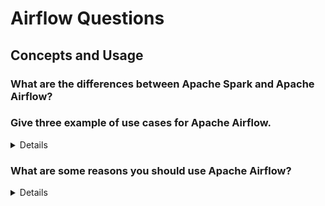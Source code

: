 # Airflow Questions
## Concepts and Usage

### What are the differences between Apache Spark and Apache Airflow? 

### Give three example of use cases for Apache Airflow.
<details>

#### ETL Pipelines - Made-Up
- A daily ETL job runs that extracts sales data from an e-commerce's Postgres DB, cleans and aggregates the data, and loads it to a data warehouse.
#### Data Science - Made-Up
- A workflow runs every week that extracts and cleans data prior to model training. It then orchestrates the execution of model training scripts, distributing the load. Airflow then handles tasks for model evaluation, packaging, and deployment. 
#### Reporting - Made-Up
- A workflow runs daily that aggregates financial data from several sources, generates a financial summary report in a variety of formats, and executes tasks to distribute the reports by sending over email, uploading to NAS drives, publishing to websites, etc. 
</details>

### What are some reasons you should use Apache Airflow? 

<details>

- The ability to implement pipelines using Python code allows you to create arbitrarily
complex pipelines using anything you can dream up in Python.
- The Python foundation of Airflow makes it easy to extend and add integrations
with many different systems. In fact, the Airflow community has already developed
a rich collection of extensions that allow Airflow to integrate with many
different types of databases, cloud services, and so on.
- Rich scheduling semantics allow you to run your pipelines at regular intervals
and build efficient pipelines that use incremental processing to avoid expensive
recomputation of existing results.
- Features such as backfilling enable you to easily (re)process historical data,
allowing you to recompute any derived data sets after making changes to your
code.
- Airflow’s rich web interface provides an easy view for monitoring the results

### When should you not use Airflow? 

<details>

- Handling streaming pipelines, as Airflow is primarily designed to run recurring
or batch-oriented tasks, rather than streaming workloads.
- Implementing highly dynamic pipelines, in which tasks are added/removed
between every pipeline run. Although Airflow can implement this kind of
dynamic behavior, the web interface will only show tasks that are still defined in the most recent version of the DAG. As such, Airflow favors pipelines that do
not change in structure every time they run.
- Teams with little or no (Python) programming experience, as implementing
DAGs in Python can be daunting with little Python experience. In such teams,
using a workflow manager with a graphical interface (such as Azure Data Factory)
or a static workflow definition may make more sense.
- Similarly, Python code in DAGs can quickly become complex for larger use
cases. As such, implementing and maintaining Airflow DAGs require proper
engineering rigor to keep things maintainable in the long run.

## Implementations / DAGs

### What is a Sensor in Apache Airflow, and how does it work?

<details>
A Sensor in Apache Airflow is a special type of operator that waits for a certain condition to be met before proceeding. This condition could be the presence of a file in a specific location, the arrival of a certain time, or the availability of a resource. Sensors are used to create dependencies based on external events or conditions.

Sensors continuously check the specified condition at regular intervals (configured by `poke_interval`). Once the condition is met, the sensor task is marked as successful, allowing downstream tasks to execute.

Example of a FileSensor in Airflow:

```python
from airflow import DAG
from airflow.operators.sensors import FileSensor
from airflow.operators.dummy_operator import DummyOperator
from datetime import datetime

default_args = {
    'owner': 'airflow',
    'start_date': datetime(2023, 1, 1),
    'retries': 1,
}

with DAG('file_sensor_example', default_args=default_args, schedule_interval='@daily') as dag:
    
    start = DummyOperator(task_id='start')
    
    wait_for_file = FileSensor(
        task_id='wait_for_file',
        filepath='/path/to/the/file.txt',
        poke_interval=30,  # Check every 30 seconds
        timeout=600,  # Timeout after 10 minutes
    )
    
    end = DummyOperator(task_id='end')
    
    start >> wait_for_file >> end
```
</details>

### What are the differences between `poke` and `reschedule` modes in Airflow Sensors?

<details>
Apache Airflow Sensors can operate in two modes: `poke` and `reschedule`.

1. **Poke Mode:**
   - The sensor task is running continuously and checks the condition at a regular interval (`poke_interval`).
   - It consumes a worker slot while waiting.
   - Suitable for short wait times and scenarios where the condition is likely to be met quickly.

2. **Reschedule Mode:**
   - The sensor task suspends itself after each check and is rescheduled after the `poke_interval`.
   - It frees up the worker slot between checks, making it more resource-efficient.
   - Suitable for long wait times or conditions that may take a significant amount of time to be met.

Example of a TimeDeltaSensor with reschedule mode:

```python
from airflow import DAG
from airflow.sensors.time_delta_sensor import TimeDeltaSensor
from airflow.operators.dummy_operator import DummyOperator
from datetime import datetime, timedelta

default_args = {
    'owner': 'airflow',
    'start_date': datetime(2023, 1, 1),
    'retries': 1,
}

with DAG('timedelta_sensor_reschedule_example', default_args=default_args, schedule_interval='@daily') as dag:
    
    start = DummyOperator(task_id='start')
    
    wait_for_timedelta = TimeDeltaSensor(
        task_id='wait_for_timedelta',
        delta=timedelta(minutes=5),
        mode='reschedule',
    )
    
    end = DummyOperator(task_id='end')
    
    start >> wait_for_timedelta >> end
```
</details>


### What are considerations for using Sensors for event-based, adhoc triggering of DAGs?

<details>

1. **Resource Utilization:**
   - **Poke Mode:** Continuous running can consume worker slots, potentially causing resource contention.
   - **Reschedule Mode:** More efficient as it frees worker slots between checks.

2. **Timeout Settings:**
   - Ensure sensors have appropriate timeout settings to avoid indefinitely blocking worker slots.

3. **Poke Interval:**
   - Set a reasonable `poke_interval` to balance between prompt detection and resource consumption.

4. **Concurrency and Parallelism:**
   - Excessive use of sensors can affect the concurrency limits and overall parallelism of the Airflow environment.

5. **Event Frequency:**
   - High-frequency events may benefit from a more efficient event handling mechanism (e.g., external triggers, message queues) instead of sensors.

6. **Error Handling:**
   - Implement robust error handling and retries for sensors to manage transient failures gracefully.

7. **DAG Dependencies:**
   - Properly manage DAG dependencies to avoid circular dependencies and ensure smooth DAG execution flow.

8. **Monitoring and Alerts:**
   - Set up monitoring and alerting for sensor tasks to detect and respond to issues promptly.

9. **Performance Impact:**
   - Evaluate the performance impact of sensors on the overall system, especially in high-load scenarios.

</details>

### What are Triggers in Airflow?

<details>
The Airflow scheduler monitors all tasks and all DAGs, and triggers the task instances whose dependencies have been met. Behind the scenes, it spins up a subprocess, which monitors and stays in sync with a folder for all DAG objects it may contain, and periodically (every minute or so) collects DAG parsing results and inspects active tasks to see whether they can be triggered.

Can run a trigger through the CLI, API, or webbooks. Triggers are allowed based on successful completion of upstream tasks. Triggers run external to your scheduler, and need to be installed separately depending on environment. 
</details>

### What is the difference between Triggers and Sensors?

<details>

**Triggers:**
- **Purpose:** Initiate the execution of a DAG or task based on predefined conditions.
- **Types:**
  - **Time-based:** Schedule DAGs using cron expressions or preset schedules.
  - **Manual/External:** Trigger DAGs via CLI, REST API, or webhooks.
  - **Task Dependencies:** Trigger tasks based on the completion of upstream tasks.
- **Usage:** Primarily used to start DAGs or tasks on a schedule or in response to external events.

**Sensors:**
- **Purpose:** Monitor and wait for a specific condition or event before allowing a task to proceed.
- **Operation Modes:**
  - **Poke Mode:** Continuously runs and checks for the condition at regular intervals.
  - **Reschedule Mode:** Suspends itself between checks to free resources.
- **Types:** FileSensor, TimeDeltaSensor, ExternalTaskSensor, etc.
- **Usage:** Used within a DAG to create dependencies on external conditions, ensuring tasks only execute when certain criteria are met.

**Summary:**
- **Triggers:** Start DAGs or tasks based on schedules or external commands.
- **Sensors:** Wait for conditions within a DAG to be met before proceeding with task execution.

</details>


### How do Airflow's schedule intervals support the creation of incremental data pipelines, and what are the benefits of using these pipelines for large data sets?

<details>
  <summary>How Airflow's Schedule Intervals Support Incremental Data Pipelines and Their Benefits</summary>

#### How Airflow's Schedule Intervals Support Incremental Data Pipelines

1. **Discrete Time Intervals**: Airflow's schedule intervals allow you to divide time into discrete intervals (e.g., daily, weekly). This enables running a DAG for each specific interval, processing only the data associated with that time period.

2. **Last and Next Intervals**: The schedule intervals provide details about the last and expected next intervals, helping to identify the exact time range for the data to be processed in each DAG run.

3. **Incremental Processing**: By focusing on the data corresponding to each discrete time slot (the data's delta), incremental data pipelines process only new or changed data since the last run, rather than reprocessing the entire data set every time.

#### Benefits of Incremental Data Pipelines for Large Data Sets

1. **Time Efficiency**: Incremental data pipelines reduce the time required for processing by limiting the workload to only new or updated data, avoiding the need to reprocess unchanged data.

2. **Cost Efficiency**: They reduce computational costs and resource usage, as fewer resources are needed to process smaller data deltas compared to the entire data set.

3. **Scalability**: Incremental processing makes it easier to scale data pipelines to handle larger data volumes, as each run processes only a manageable portion of the data.

4. **Timely Updates**: These pipelines enable more frequent and timely updates to the data sets, as they can quickly process new data without the overhead of reprocessing everything.

5. **Backfilling and Reruns**: The combination of schedule intervals with backfilling allows for efficient historical data processing. If there are changes in the task code, clearing past results and rerunning tasks for specific intervals is straightforward, ensuring data consistency and accuracy.

Overall, Airflow's schedule intervals and incremental data pipelines offer significant advantages in managing and processing large data sets efficiently and cost-effectively.
</details>

### How long are deltas typically in Apache Airflow? What is the best practice? 

<details>
  <summary>Typical Delta Lengths and Best Practices in Apache Airflow</summary>

#### Typical Delta Lengths in Apache Airflow

1. **Common Intervals**: The typical delta lengths in Apache Airflow can vary widely depending on the specific use case and data processing requirements. Common intervals include:
   - **Hourly**: For time-sensitive applications requiring frequent updates.
   - **Daily**: Often used for end-of-day processing, reporting, and batch jobs.
   - **Weekly**: Suitable for less frequent, larger data aggregations and analyses.
   - **Monthly**: For periodic large-scale data processing tasks.

#### Best Practices for Delta Lengths

1. **Business Requirements**: Choose the delta length based on business requirements and the nature of the data. For example, real-time data processing might require hourly intervals, while financial reporting might be best suited to daily or monthly intervals.

2. **Data Volume and Velocity**: Consider the volume and velocity of incoming data. High-velocity data streams may necessitate shorter intervals (e.g., hourly), while low-volume data might be efficiently handled with daily intervals.

3. **Resource Availability**: Assess the computational resources available. Shorter intervals require more frequent processing and potentially more resources. Ensure that the chosen interval length aligns with the available infrastructure.

4. **Processing Time**: Ensure that the processing time for each interval fits within the interval length. For instance, if hourly processing takes 50 minutes, an hourly interval is appropriate, but if it takes 70 minutes, consider a longer interval.

5. **Data Dependencies**: Align the intervals with data dependencies. If downstream tasks rely on the completion of upstream tasks, ensure that the intervals are synchronized to avoid data inconsistencies.

6. **Error Handling and Reruns**: Choose intervals that allow for efficient error handling and reruns. Smaller intervals can isolate issues to specific time slots, making it easier to identify and correct errors.

7. **Incremental vs. Full Loads**: Balance between incremental and full data loads. Incremental processing with appropriate intervals minimizes reprocessing overhead, while full loads might be reserved for periodic comprehensive updates.

By carefully considering these factors, you can select the most appropriate delta lengths for your Apache Airflow workflows, ensuring efficient and reliable data processing.
</details>

### Explain the concept of backfilling in Airflow and describe how it can be used to handle historical data processing and task reprocessing.

<details>
  <summary>Backfilling in Airflow</summary>

#### Concept of Backfilling in Airflow

1. **Definition**: Backfilling in Airflow refers to the process of executing a DAG for historical time intervals that were missed or need to be reprocessed.

2. **Purpose**: It allows for the creation or updating of datasets for past periods, ensuring that all data intervals are processed even if the DAG was not initially run for those intervals.

#### Handling Historical Data Processing

1. **Historical Intervals**: By specifying a range of past intervals, backfilling runs the DAG for each of those periods, ensuring that historical data is processed accurately.

2. **Incremental Pipelines**: Each backfill run processes data for the specified past interval, making it possible to build or update datasets incrementally without reprocessing the entire dataset at once.

#### Task Reprocessing

1. **Rerunning Tasks**: If task code or logic changes, backfilling allows for rerunning tasks for historical intervals, updating results based on the new code.

2. **Clearing Results**: Clearing the results of past runs and using backfilling enables reprocessing of tasks, ensuring consistency and correctness of the data across all time intervals.

Backfilling is a powerful feature in Airflow that ensures comprehensive and accurate data processing, both for historical data and for updating results when changes occur.
</details>

### What is the difference between a Task and an Operator in Airflow? 

<details>
<summary>Details</summary>
In this context and throughout the Airflow documentation, we see the terms operator
and task used interchangeably. From a user’s perspective, they refer to the same
thing, and the two often substitute each other in discussions. Operators provide the
implementation of a piece of work. Airflow has a class called BaseOperator and many
subclasses inheriting from the BaseOperator, such as PythonOperator, EmailOperator,
and OracleOperator.

There is a difference, though. Tasks in Airflow manage the execution of an operator;
they can be thought of as a small wrapper or manager around an operator that
ensures the operator executes correctly. The user can focus on the work to be done
by using operators, while Airflow ensures correct execution of the work via tasks.

Tasks manage individual operator state and display state changes to the user, of an operator's execution.

</details>

### What is Airflow's syntax for schedule intervals? 

### How does the cross_downstream method work for declaring dependencies?

<details>
  <summary>How the cross_downstream Method Works</summary>

#### How the `cross_downstream` Method Works

1. **Purpose**: The `cross_downstream` method in Airflow sets up dependencies between all upstream tasks and all downstream tasks.

2. **Usage**: `cross_downstream(upstream_tasks, downstream_tasks)`

3. **Functionality**: 
   - **Upstream Tasks**: A list of tasks that should be completed before proceeding.
   - **Downstream Tasks**: A list of tasks that should start after all upstream tasks are completed.

4. **Dependencies**: Creates a "cross product" of dependencies, meaning each task in `upstream_tasks` is set to trigger every task in `downstream_tasks`.

This method simplifies the process of setting complex task dependencies where multiple upstream tasks need to trigger multiple downstream tasks.
</details>

### What is an example of the chain method to manage dependencies?

<details>
   <summary>Answer</summary>

```
chain(op1, [op2, op3], [op4, op5], op6)
```
</details>

### How does branching operate in Airflow? 

### What are a list of the most common Task context variables? 

### How does accessing Task context variables differ in BashOperator vs PythonOperator?

###

###

###

###

## Architecture

### What are the main components of Apache Airflow's architecture?

<details>
  <summary>Answer</summary>

#### Main Components of Apache Airflow's Architecture

1. **Scheduler**: Determines the order and timing of task execution within DAGs. It monitors all tasks and triggers the execution of tasks based on their schedules and dependencies.

2. **Metadata Database**: Stores information about DAGs, task instances, variables, connections, and other metadata. This database is central to Airflow's operations and helps keep track of the state and history of all workflows.

3. **Executor**: Manages the execution of tasks. It can use various backends like Celery, Kubernetes, Local, and Sequential to run tasks. The choice of executor affects how tasks are distributed and executed.

4. **Worker**: Executes the tasks assigned by the executor. Workers can be distributed across different machines to enable parallel task execution.

5. **Web Server**: Provides a user interface for managing and monitoring DAGs and tasks. It allows users to view logs, track the progress of workflows, and interact with the system.

6. **DAGs (Directed Acyclic Graphs)**: Define the workflows in Airflow. Each DAG is composed of a set of tasks and their dependencies, representing the order of operations.

These components work together to create a flexible and scalable workflow management system, enabling users to define, schedule, and monitor complex data pipelines.
</details>

### How does the Scheduler in Airflow determine which tasks to execute?

<details>
  <summary>How the Scheduler in Airflow Determines Which Tasks to Execute</summary>

#### How the Scheduler in Airflow Determines Which Tasks to Execute

1. **DAG Parsing**: The Scheduler periodically parses all the DAG files to identify the tasks and their dependencies.

2. **Task State Check**: It checks the state of each task instance in the metadata database to determine which tasks are ready to be executed. Tasks can be in various states such as 'queued', 'running', 'success', 'failed', etc.

3. **Dependency Management**: The Scheduler ensures that all upstream dependencies of a task are met before scheduling it. A task is scheduled for execution only if all its parent tasks have successfully completed.

4. **Execution Timing**: It considers the schedule intervals defined in the DAGs. Tasks are scheduled to run at specific intervals, such as daily, hourly, or based on custom time intervals.

5. **Concurrency Limits**: The Scheduler respects the concurrency limits defined at both the DAG level and the overall system level. It ensures that no more tasks than the allowed number are running simultaneously.

6. **Prioritization**: If there are more tasks ready to be executed than the system can handle at once, the Scheduler uses task priorities to decide the order in which tasks should be executed.

7. **Executor Communication**: Once the Scheduler determines that a task is ready to be executed, it communicates with the Executor to queue the task for execution.

By continuously evaluating these factors, the Airflow Scheduler effectively manages the execution of tasks within the workflows.
</details>

### What role does the Metadata Database play in Airflow's architecture?

<details>
  <summary>Role of the Metadata Database in Airflow's Architecture</summary>

#### Role of the Metadata Database in Airflow's Architecture

1. **State Management**: The Metadata Database keeps track of the state of each task instance, recording whether tasks are queued, running, failed, or successful. This information is crucial for the Scheduler to make decisions about task execution.

2. **DAG and Task Definitions**: It stores definitions of DAGs and tasks, including their schedules, dependencies, and configurations. This allows the Scheduler and other components to understand the structure and requirements of each workflow.

3. **Execution History**: The database maintains a detailed history of all task executions, including start times, end times, durations, and logs. This historical data is essential for monitoring, debugging, and optimizing workflows.

4. **User Information**: It holds information about users, roles, and permissions, enabling Airflow's access control and security features.

5. **Configuration and Variables**: The Metadata Database stores global configurations, connections, and variables that can be used across different DAGs and tasks. This centralizes the management of configuration settings and secrets.

6. **Scheduling Information**: The database contains scheduling information, including the last run times of DAGs and the next scheduled run times. This helps the Scheduler manage and trigger DAG runs accurately.

7. **Plugin Data**: It can store data related to custom plugins and extensions, enabling users to extend Airflow's functionality and integrate with other systems.

Overall, the Metadata Database serves as the backbone of Airflow, providing a centralized repository for all the data needed to manage, execute, and monitor workflows.
</details>

### Explain the purpose and function of the Executor in Airflow.

<details>
  <summary>Purpose and Function of the Executor in Airflow</summary>

#### Purpose and Function of the Executor in Airflow

1. **Task Management**: The Executor is responsible for managing the execution of tasks defined in the DAGs. It decides when and where tasks should run based on the directives from the Scheduler.

2. **Task Distribution**: Depending on the type of executor used (e.g., LocalExecutor, CeleryExecutor, KubernetesExecutor), it can distribute tasks across multiple workers or nodes, enabling parallel execution and scalability.

3. **Task Execution**: The Executor launches the actual execution of tasks. It handles the details of starting, monitoring, and completing tasks, ensuring that the tasks are run in the correct environment with the necessary resources.

4. **Resource Allocation**: It ensures that tasks are executed within the allocated resources, managing system constraints such as CPU, memory, and concurrency limits.

5. **Communication with Workers**: The Executor communicates with worker nodes, passing tasks to them and receiving updates on their progress and status. This communication is crucial for distributed task execution.

6. **Handling Failures and Retries**: The Executor manages task failures and retries, following the retry policies defined in the task configurations. It ensures that tasks are retried according to the specified rules and logs any failures for further investigation.

7. **Integration with Scheduler**: It works closely with the Scheduler, which decides the order and timing of task executions. The Scheduler places tasks in a queue, and the Executor picks them up for execution.

By effectively managing task execution and resource allocation, the Executor plays a critical role in ensuring that Airflow workflows run smoothly and efficiently.
</details>

### How do the Scheduler and the Executor communicate with each other?

<details>
  <summary>How the Scheduler and the Executor Communicate with Each Other</summary>

#### How the Scheduler and the Executor Communicate with Each Other

1. **Task Queue**: The primary mode of communication between the Scheduler and the Executor is through a task queue. When the Scheduler determines that a task is ready to be executed, it places the task in this queue.

2. **Message Broker (for distributed executors)**: For distributed executors like CeleryExecutor, a message broker (such as RabbitMQ or Redis) is used. The Scheduler sends tasks to the message broker, and the Executor retrieves these tasks from the broker.

3. **Database**: The Metadata Database serves as an indirect communication channel. The Scheduler updates the task states and metadata in the database, and the Executor reads from the database to understand which tasks need to be executed and their current states.

4. **Callbacks and Status Updates**: The Executor sends status updates back to the Scheduler, typically through the database or direct messages. These updates include task start times, completions, failures, and retries.

5. **Task Instance States**: The Scheduler sets the state of task instances in the metadata database to 'queued' when they are ready to run. The Executor picks up these tasks, executes them, and updates their states to 'running', 'success', or 'failed'.

6. **Heartbeat Mechanism**: Both the Scheduler and the Executor use a heartbeat mechanism to check the availability and health of each other. This ensures that the system is aware of any component failures and can take corrective actions.

7. **Logs and Monitoring**: Executors often log task execution details and progress, which the Scheduler can access for monitoring purposes. This helps in maintaining a clear view of task execution flow and diagnosing issues.

This robust communication setup ensures that tasks are executed efficiently and the state of the workflow is accurately maintained across the system.
</details>


### How is the task queue implemented for each of the Executor Types? 

<details>
  <summary>Implementation of Task Queue for Different Executor Types</summary>

#### Implementation of Task Queue for Different Executor Types

1. **LocalExecutor**:
   - **Task Queue**: Uses in-memory queues managed by Python's multiprocessing library.
   - **Execution**: Tasks are run as subprocesses on the same machine where the Scheduler is running. The task queue is handled directly within the process, enabling efficient task execution without external dependencies.
   
2. **CeleryExecutor**:
   - **Task Queue**: Utilizes a message broker such as RabbitMQ or Redis.
   - **Execution**: Tasks are distributed across multiple worker nodes. The Scheduler pushes tasks to the message broker, and Celery workers pull tasks from the broker, execute them, and update their status back through the broker.
   
3. **KubernetesExecutor**:
   - **Task Queue**: Uses Kubernetes API to manage task queues.
   - **Execution**: Each task is run in a separate Kubernetes pod. The Scheduler interacts with the Kubernetes cluster, creating pods for tasks that need to be executed. The KubernetesExecutor monitors the state of these pods and updates the task status accordingly.
   
4. **SequentialExecutor**:
   - **Task Queue**: Uses a simple in-memory queue.
   - **Execution**: Tasks are executed sequentially, one after the other, on the same machine where the Scheduler is running. This executor is useful for debugging and environments with minimal resource requirements.
   
5. **DaskExecutor**:
   - **Task Queue**: Uses Dask's distributed system to manage task queues.
   - **Execution**: Tasks are distributed across a Dask cluster. The Scheduler communicates with the Dask scheduler, which manages the distribution and execution of tasks on Dask workers.
   
Each executor type leverages different mechanisms to handle task queuing and execution, providing flexibility to adapt to various scales and requirements.
</details>

### How does the KubernetesExecutor use the Kubernetes API to manage task queues? 

<details>
  <summary>How the KubernetesExecutor Uses the Kubernetes API to Manage Task Queues</summary>

#### How the KubernetesExecutor Uses the Kubernetes API to Manage Task Queues

1. **Task Submission**: When the Airflow Scheduler determines that a task is ready to run, it creates a Kubernetes pod specification (a YAML or JSON object) that defines the task's execution environment, including the container image, resource requirements, environment variables, and command to execute.

2. **Pod Creation**: The KubernetesExecutor interacts with the Kubernetes API to submit this pod specification. The API schedules the creation of the pod within the Kubernetes cluster.

3. **Task Queueing**: In Kubernetes, the task queue is essentially the pending state of the pods. When a pod is created, it is added to the cluster's internal scheduling queue until resources are allocated, and the pod is started on an appropriate node.

4. **Resource Allocation**: Kubernetes' scheduler assigns the pod to a node based on the cluster's resource availability and the pod's resource requests (CPU, memory, etc.). The pod remains in the queue until the required resources are available.

5. **Task Execution**: Once the pod is scheduled on a node, Kubernetes starts the pod, and the task defined in the container begins execution. The KubernetesExecutor monitors the status of the pod through the Kubernetes API.

6. **Status Monitoring**: The KubernetesExecutor continuously queries the Kubernetes API to check the status of the pods. It retrieves information about the pod's lifecycle events, such as pending, running, succeeded, or failed.

7. **Task Completion**: When a task completes, the pod's status is updated accordingly (e.g., succeeded or failed). The KubernetesExecutor captures this status update and records the task's result in the Airflow metadata database.

8. **Pod Cleanup**: After task completion, the KubernetesExecutor typically deletes the pod to free up cluster resources. This cleanup can be configured to retain pods for debugging purposes if needed.

By leveraging the Kubernetes API, the KubernetesExecutor efficiently manages task queues, allowing for dynamic scaling and efficient resource utilization across a Kubernetes cluster.
</details>

### What is the purpose of the Airflow Scheduler storing serialized DAGs to the Airflow Metastore?

<details>
  <summary>Purpose of the Airflow Scheduler Storing Serialized DAGs to the Airflow Metastore</summary>

#### Purpose of the Airflow Scheduler Storing Serialized DAGs to the Airflow Metastore

1. **Performance Optimization**: Serialized DAGs reduce the overhead of repeatedly parsing large and complex DAG files. By storing the serialized DAGs, the Scheduler can quickly load and process DAGs, improving overall system performance and reducing latency in scheduling tasks.

2. **Decoupling Scheduler and Web Server**: Storing serialized DAGs in the Metastore allows the Airflow Web Server to access and display DAG information without having to directly parse the DAG files. This decouples the Web Server from the file system, enhancing scalability and performance.

3. **Consistency and Reliability**: The Metastore acts as a single source of truth for DAG definitions. This ensures that the Scheduler and other components always have a consistent view of the DAGs, preventing discrepancies and potential errors in task scheduling and execution.

4. **Cluster Coordination**: In a distributed Airflow setup, where multiple Schedulers or Web Servers might be running, serialized DAGs in the Metastore ensure that all instances are working with the same DAG definitions. This coordination is crucial for maintaining the integrity and consistency of workflow execution across the cluster.

5. **Efficient Storage and Retrieval**: Serialized DAGs are typically stored in a compact, optimized format, making them more efficient to store and retrieve compared to raw Python code. This efficiency helps in faster access and reduced storage requirements.

6. **Fault Tolerance**: By storing DAGs in the Metastore, Airflow ensures that DAG definitions are preserved even if individual Scheduler or Web Server instances fail. This enhances the fault tolerance and robustness of the system.

Overall, storing serialized DAGs in the Airflow Metastore streamlines the DAG management process, improves performance, and ensures consistency and reliability across the Airflow deployment.
</details>

### How does Airflow ensure high availability and fault tolerance in its architecture?

### What is a DagBag in Airflow?
<details>
  <summary>DagBag in Airflow</summary>

#### DagBag in Airflow
The `DagBag` class in Apache Airflow is responsible for parsing and collecting all the DAG (Directed Acyclic Graph) definitions in the specified DAG directory. It loads these DAGs into a dictionary-like object, allowing Airflow to manage and execute the workflows. The `DagBag` class handles DAG validation, ensures there are no cycles in the DAGs, and helps with dependency management.

- **Initialization**: `DagBag` scans the specified folder for Python files containing DAG definitions.
- **Parsing**: It parses these files to load the DAG objects into memory.
- **Validation**: Ensures that the DAGs do not have cycles and are correctly defined.
- **Access**: Provides a convenient way to access and manage DAGs programmatically within Airflow.

By using `DagBag`, Airflow can dynamically discover and manage DAGs, facilitating workflow orchestration and scheduling.
</details>


### What Executor types execute Tasks inside of the Scheduler component? 

<details>
  <summary>Executor Types That Execute Tasks Inside the Scheduler Component</summary>

#### Executor Types That Execute Tasks Inside the Scheduler Component

1. **SequentialExecutor**:
   - **Description**: Executes tasks sequentially, one after the other.
   - **Execution**: Runs tasks within the same process as the Scheduler, making it simple but not suitable for parallel task execution.
   - **Use Case**: Best for development, testing, or environments with minimal resource requirements.

2. **LocalExecutor**:
   - **Description**: Executes tasks in parallel on the local machine.
   - **Execution**: Runs tasks as subprocesses on the same machine where the Scheduler is running.
   - **Use Case**: Suitable for small to medium-sized deployments where tasks can be executed locally without the need for distributed computing.

These executors run tasks directly within or alongside the Scheduler, making them straightforward to set up but limited in scalability compared to distributed executors like CeleryExecutor or KubernetesExecutor.
</details>

## Infrastructure

### Describe the process of enabling authentication in Apache Airflow and list the different authentication backends supported.

<details>

To enable authentication in Apache Airflow, you need to configure the `airflow.cfg` file to specify the authentication backend and set `auth_backend` to the desired authentication method. Airflow supports various authentication backends, including:

1. **Password-based Authentication:** Using username and password stored in Airflow’s metadata database.
2. **OAuth:** Integration with OAuth providers like Google, GitHub, etc.
3. **LDAP:** Integration with LDAP directories for centralized user management.
4. **Kerberos:** Integration with Kerberos for secure authentication in distributed systems.

Example configuration for password-based authentication in `airflow.cfg`:
```ini
[webserver]
rbac = True
auth_backend = airflow.providers_manager.provider.backends.auth.backend.auth_password
```

</details>

### Does Apache Airflow support Azure AD as a backend?

<details>

Yes, Apache Airflow supports Azure Active Directory (Azure AD) as an authentication backend. Here is how you can conceptually set it up:

### Steps to Configure Azure AD as an Authentication Backend

1. **Application Registration in Azure AD:**
   - First, register an application in Azure AD. This involves creating a new application within the Azure portal, where you will receive an `Application (client) ID`, `Directory (tenant) ID`, and a client secret. These values are crucial for connecting Airflow with Azure AD.

2. **Update Airflow Configuration:**
   - Modify the Airflow configuration to enable OAuth authentication. This configuration will include specifying Azure AD as the OAuth provider and defining the necessary parameters such as the client ID, client secret, and endpoints for authorization and token retrieval. This setup enables Airflow to communicate with Azure AD for authentication purposes.

3. **Set Redirect URI:**
   - Configure the redirect URI in Azure AD. This URI is where Azure AD will send authentication responses. It must match the URI defined in your Airflow setup. Typically, it will be something like `https://<your-airflow-domain>/oauth-authorized/azure`.

4. **Environment Variables:**
   - Set environment variables to store the Azure AD application credentials securely. These variables will be used by Airflow to authenticate against Azure AD without hardcoding sensitive information in the configuration files.

5. **Create Initial User:**
   - Use the Airflow command-line interface (CLI) to create the first user with administrative privileges. This step ensures you have access to the Airflow UI to manage further configurations and user permissions.

</details>

### What is the relationship between Airflow and Flask AppBuilder (FAB) Auth Manager? 

<details>
  <summary>Relationship Between Airflow and Flask AppBuilder (FAB) Auth Manager</summary>

#### Relationship Between Airflow and Flask AppBuilder (FAB) Auth Manager

1. **Web Framework**: Airflow's web server is built using Flask, a lightweight web framework in Python. To enhance the web server's functionality, Airflow integrates with Flask AppBuilder (FAB), which provides a framework for building web applications with Flask.

2. **User Authentication and Authorization**: Flask AppBuilder includes an authentication and authorization manager (Auth Manager) that handles user authentication (verifying user identity) and authorization (controlling user access to resources). Airflow leverages FAB Auth Manager to manage user logins, roles, and permissions within the web interface.

3. **Role-Based Access Control (RBAC)**: Using FAB, Airflow implements RBAC, allowing administrators to define roles and assign specific permissions to those roles. Users can then be assigned roles that control what actions they can perform and what data they can access in the Airflow UI.

4. **Authentication Providers**: FAB Auth Manager supports various authentication providers, such as OAuth, LDAP, and database authentication. Airflow can be configured to use these providers for user authentication, making it flexible to integrate with existing user management systems.

5. **User Management**: The integration with FAB allows Airflow to provide a user-friendly interface for managing users, roles, and permissions. Administrators can easily add or remove users, assign roles, and configure permissions through the Airflow web UI.

6. **Security**: By using FAB Auth Manager, Airflow enhances its security capabilities, ensuring that only authorized users can access specific functionalities and data. This is crucial for maintaining the integrity and confidentiality of workflows and data managed by Airflow.

In summary, the relationship between Airflow and Flask AppBuilder Auth Manager is centered around providing robust authentication and authorization mechanisms, enabling secure and efficient user management and access control within the Airflow web interface.
</details>

### If Airflow is Installed via a Helm Chart, how can I inject my DAGs into Airflow? What options do I have? 

<details>

#### Injecting DAGs into Airflow installed via Helm:

1. DAGs in Git Repository:
   - Set in `values.yaml`:
     ```yaml
     dags:
       gitSync:
         enabled: true
         repo: https://github.com/your/repo.git
         branch: main
         path: "path/to/dags"
     ```

2. DAGs in ConfigMap/Secret:
   - Create ConfigMap:
     ```bash
     kubectl create configmap my-dags --from-file=path/to/local/dags/
     ```
   - Set in `values.yaml`:
     ```yaml
     dags:
       persistence:
         enabled: true
       externalStorage:
         name: my-dags
         type: configmap
     ```

3. DAGs in Persistent Volume:
   - Set in `values.yaml`:
     ```yaml
     dags:
       persistence:
         enabled: true
         storageClass: "your-storage-class"
         accessMode: ReadWriteMany
         size: 1Gi
     ```
   - Use `kubectl cp` to copy DAGs:
     ```bash
     kubectl cp ./dags/ airflow-webserver-0:/opt/airflow/dags/
     ```

4. DAGs in Docker Image:
   - Build custom image with DAGs
   - Set in `values.yaml`:
     ```yaml
     images:
       airflow:
         repository: your-repo/airflow-dags
         tag: latest
     ```

5. After setup:
   - Check DAGs: `kubectl port-forward svc/airflow-webserver 8080:8080`
   - Visit `http://localhost:8080` in browser
</details>

### How can you use dag.test() to test DAGs locally? 

<details>

Run `airflow db init` to ensure that Airflow's metadata database is set up and initalized locally on a SQLite instance. Inside of your DAG, include:
```
if __name__ == "__main__":
   dag.run()
```
and run `python dag.py` to test the dag in a single process.




### What considerations should be made when accessing cloud object stores?

<details>
<summary>Answer</summary>

Object stores are not real file systems although they can appear so. They do not support all the operations that a real file system does. Key differences are:

- No guaranteed atomic rename operation. This means that if you move a file from one location to another, it will be copied and then deleted. If the copy fails, you will lose the file.
- Directories are emulated and might make working with them slow. For example, listing a directory might require listing all the objects in the bucket and filtering them by prefix.
- Seeking within a file may require significant call overhead hurting performance or might not be supported at all.

Airflow relies on fsspec to provide a consistent experience across different object storage systems. It implements local file caching to speed up access. However, you should be aware of the limitations of object storage when designing your DAGs.
</details>


###

###

### 


## Organization, Etc

### Which Python files does Airflow search for in the /dag directory for pulling DAGs? How can this be configured?  

<details>
  <summary>Answer</summary>

#### Airflow's DAG Discovery Optimization

1. **Default Behavior**:
   - By default, Airflow optimizes the search for DAGs by only considering Python files that contain the strings "airflow" and "dag" (case-insensitively).
   - This helps to quickly filter out files that are unlikely to contain DAG definitions, improving the performance of DAG discovery.

2. **DAG_DISCOVERY_SAFE_MODE**:
   - If you want Airflow to consider all Python files in the DAG directory, you can disable the `DAG_DISCOVERY_SAFE_MODE` configuration flag.
   - This can be done in the `airflow.cfg` file:
     ```ini
     [core]
     dag_discovery_safe_mode = False
     ```

3. **Effect**:
   - When `DAG_DISCOVERY_SAFE_MODE` is set to `False`, Airflow will search all Python files (`*.py`) in the specified DAG directory, regardless of their content.
   - This ensures that every Python file is checked for potential DAG definitions, at the cost of potentially slower DAG discovery times.

In summary, the optimization means that by default, Airflow only considers Python files with "airflow" and "dag" in their names, but you can configure it to scan all Python files by disabling the safe mode.
</details>

### How does .airflowignore work? 

<details>
  <summary>How .airflowignore Works</summary>

#### How `.airflowignore` Works

1. **Purpose**: The `.airflowignore` file allows you to specify files or directories within your DAGs folder that should be ignored by Airflow when searching for DAG definitions.

2. **Location**: Place the `.airflowignore` file in the root of your DAGs folder.

3. **Format**: The file uses standard glob patterns or regular expressions to define which files or directories should be excluded from the DAG discovery process.
   - Each line in the `.airflowignore` file represents a pattern.
   - Glob patterns (e.g., `*.pyc` or `test_*.py`) and regex patterns (enclosed in `^` and `$`, e.g., `^.*test.*\.py$`) are supported.

4. **Example**:
   - To ignore all Python files starting with "test":
     ```
     test_*.py
     ```
   - To ignore all subdirectories named "ignore_this_folder":
     ```
     ignore_this_folder/*
     ```

5. **Usage**: When Airflow scans the DAGs folder, it reads the `.airflowignore` file and excludes any files or directories that match the specified patterns from the DAG discovery process.

By using the `.airflowignore` file, you can optimize and manage which files Airflow processes, reducing unnecessary scanning and improving performance.
</details>


### Can the Pod templates created to customize the pods created for each task be conditional? For example, can some DAGs use different Pod templates than others? 

<details>

Yes, you can customize the pod templates conditionally for different DAGs or even for different tasks within the same DAG in Apache Airflow when using the `KubernetesExecutor`. This is achieved by using the `pod_template_file` parameter at the task level or dynamically setting pod configurations using the `KubernetesPodOperator`.

#### Customizing Pods Conditionally Using `pod_template_file`

1. **Different Pod Templates for Different DAGs**: You can specify different `pod_template_file` configurations for different DAGs.
2. **Different Pod Templates for Different Tasks**: Within a single DAG, you can configure different tasks to use different pod templates.

#### Example: Different Pod Templates for Different DAGs

Here’s how you can configure different pod templates for different DAGs by specifying the `pod_template_file` in the DAG configuration.

#### Pod Template File 1 (for DAG 1)

```yaml
# pod_template_file_1.yaml
apiVersion: v1
kind: Pod
metadata:
  name: airflow-task-1
spec:
  containers:
  - name: base
    image: python:3.8-slim
    resources:
      requests:
        memory: "64Mi"
        cpu: "250m"
      limits:
        memory: "128Mi"
        cpu: "500m"
```

#### Pod Template File 2 (for DAG 2)

```yaml
# pod_template_file_2.yaml
apiVersion: v1
kind: Pod
metadata:
  name: airflow-task-2
spec:
  containers:
  - name: base
    image: python:3.8-alpine
    resources:
      requests:
        memory: "128Mi"
        cpu: "500m"
      limits:
        memory: "256Mi"
        cpu: "1000m"
```

#### DAG Definitions

You can specify which pod template file to use in the DAG definition.

```python
from airflow import DAG
from airflow.providers.cncf.kubernetes.operators.kubernetes_pod import KubernetesPodOperator
from datetime import datetime

default_args = {
    'owner': 'airflow',
    'start_date': datetime(2024, 1, 1),
}

# DAG 1 using pod_template_file_1.yaml
with DAG('example_kubernetes_executor_dag_1',
         default_args=default_args,
         schedule_interval='@daily',
         catchup=False) as dag:

    task1 = KubernetesPodOperator(
        task_id='task1',
        name='task1',
        namespace='default',
        image='python:3.8-slim',
        cmds=['python', '-c'],
        arguments=['print("hello world")'],
        pod_template_file='/path/to/pod_template_file_1.yaml',
        is_delete_operator_pod=True,
    )

# DAG 2 using pod_template_file_2.yaml
with DAG('example_kubernetes_executor_dag_2',
         default_args=default_args,
         schedule_interval='@daily',
         catchup=False) as dag:

    task2 = KubernetesPodOperator(
        task_id='task2',
        name='task2',
        namespace='default',
        image='python:3.8-alpine',
        cmds=['python', '-c'],
        arguments=['print("hello world")'],
        pod_template_file='/path/to/pod_template_file_2.yaml',
        is_delete_operator_pod=True,
    )
```

#### Example: Customizing Pods Dynamically Using `KubernetesPodOperator`

The `KubernetesPodOperator` allows for dynamic configuration of pod templates directly in the operator parameters. This approach provides more flexibility as you can define pod configurations directly within your DAGs.

```python
from airflow import DAG
from airflow.providers.cncf.kubernetes.operators.kubernetes_pod import KubernetesPodOperator
from datetime import datetime

default_args = {
    'owner': 'airflow',
    'start_date': datetime(2024, 1, 1),
}

# DAG with different pod configurations for each task
with DAG('example_dynamic_kubernetes_pod_operator',
         default_args=default_args,
         schedule_interval='@daily',
         catchup=False) as dag:

    task1 = KubernetesPodOperator(
        task_id='task1',
        name='task1',
        namespace='default',
        image='python:3.8-slim',
        cmds=['python', '-c'],
        arguments=['print("Task 1 - hello world")'],
        is_delete_operator_pod=True,
        resources={
            'request_memory': '64Mi',
            'request_cpu': '250m',
            'limit_memory': '128Mi',
            'limit_cpu': '500m',
        }
    )

    task2 = KubernetesPodOperator(
        task_id='task2',
        name='task2',
        namespace='default',
        image='python:3.8-alpine',
        cmds=['python', '-c'],
        arguments=['print("Task 2 - hello world")'],
        is_delete_operator_pod=True,
        resources={
            'request_memory': '128Mi',
            'request_cpu': '500m',
            'limit_memory': '256Mi',
            'limit_cpu': '1000m',
        }
    )

    task1 >> task2
```

#### Summary

- **Pod Templates**: Use different `pod_template_file` configurations to customize pods for different DAGs or tasks.
- **Dynamic Configuration**: Use `KubernetesPodOperator` parameters to dynamically configure pod resources and other settings directly in the DAG code.

This flexibility allows you to tailor the execution environment for each task or DAG, ensuring that resource requirements and other configurations are appropriately set based on the specific needs of your workflows.

</details>

### What are Task Groups in Airflow? 

### With a Kubernetes Executor, you cannot, for example, store a tmp file in one task, and read it in another? Because the pod would be destroyed? 

### What is git-sync in airflow? 


## Other
- What are good rules of thumb for separating out a Task in Airflow? 
- How are Python packages and their environments managed in Airflow? 
- How are different versions of Python managed in Airflow? 
- What is the difference between KubernetesExecutor and KubernetesPodOperator